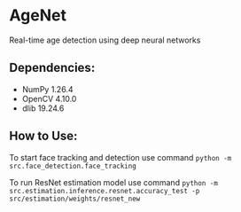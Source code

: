 # AgeNet
Real-time age detection using deep neural networks

## Dependencies:
- NumPy 1.26.4
- OpenCV 4.10.0
- dlib 19.24.6

## How to Use:
To start face tracking and detection use command
`python -m src.face_detection.face_tracking`

To run ResNet estimation model use command
`python -m src.estimation.inference.resnet.accuracy_test -p src/estimation/weights/resnet_new`
